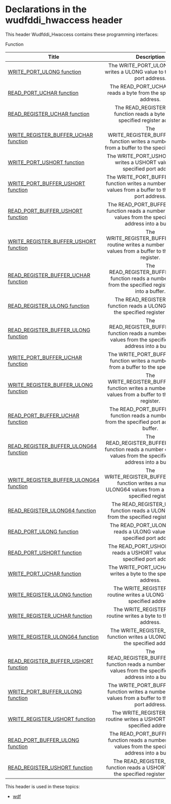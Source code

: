 # Declarations in the wudfddi_hwaccess header
This header Wudfddi_Hwaccess contains these programming interfaces:

Function

| Title        | Description    |
| ------------- |:-------------:|
| [WRITE_PORT_ULONG function](nf-wudfddi-hwaccess-write-port-ulong.md) | The WRITE_PORT_ULONG function writes a ULONG value to the specified port address. |
| [READ_PORT_UCHAR function](nf-wudfddi-hwaccess-read-port-uchar.md) | The READ_PORT_UCHAR function reads a byte from the specified port address. |
| [READ_REGISTER_UCHAR function](nf-wudfddi-hwaccess-read-register-uchar.md) | The READ_REGISTER_UCHAR function reads a byte from the specified register address. |
| [WRITE_REGISTER_BUFFER_UCHAR function](nf-wudfddi-hwaccess-write-register-buffer-uchar.md) | The WRITE_REGISTER_BUFFER_UCHAR function writes a number of bytes from a buffer to the specified register. |
| [WRITE_PORT_USHORT function](nf-wudfddi-hwaccess-write-port-ushort.md) | The WRITE_PORT_USHORT function writes a USHORT value to the specified port address. |
| [WRITE_PORT_BUFFER_USHORT function](nf-wudfddi-hwaccess-write-port-buffer-ushort.md) | The WRITE_PORT_BUFFER_USHORT function writes a number of USHORT values from a buffer to the specified port address. |
| [READ_PORT_BUFFER_USHORT function](nf-wudfddi-hwaccess-read-port-buffer-ushort.md) | The READ_PORT_BUFFER_USHORT function reads a number of USHORT values from the specified port address into a buffer. |
| [WRITE_REGISTER_BUFFER_USHORT function](nf-wudfddi-hwaccess-write-register-buffer-ushort.md) | The WRITE_REGISTER_BUFFER_USHORT routine writes a number of USHORT values from a buffer to the specified register. |
| [READ_REGISTER_BUFFER_UCHAR function](nf-wudfddi-hwaccess-read-register-buffer-uchar.md) | The READ_REGISTER_BUFFER_UCHAR function reads a number of bytes from the specified register address into a buffer. |
| [READ_REGISTER_ULONG function](nf-wudfddi-hwaccess-read-register-ulong.md) | The READ_REGISTER_ULONG function reads a ULONG value from the specified register address. |
| [READ_REGISTER_BUFFER_ULONG function](nf-wudfddi-hwaccess-read-register-buffer-ulong.md) | The READ_REGISTER_BUFFER_ULONG function reads a number of ULONG values from the specified register address into a buffer. |
| [WRITE_PORT_BUFFER_UCHAR function](nf-wudfddi-hwaccess-write-port-buffer-uchar.md) | The WRITE_PORT_BUFFER_UCHAR function writes a number of bytes from a buffer to the specified port. |
| [WRITE_REGISTER_BUFFER_ULONG function](nf-wudfddi-hwaccess-write-register-buffer-ulong.md) | The WRITE_REGISTER_BUFFER_ULONG function writes a number of ULONG values from a buffer to the specified register. |
| [READ_PORT_BUFFER_UCHAR function](nf-wudfddi-hwaccess-read-port-buffer-uchar.md) | The READ_PORT_BUFFER_UCHAR function reads a number of bytes from the specified port address into a buffer. |
| [READ_REGISTER_BUFFER_ULONG64 function](nf-wudfddi-hwaccess-read-register-buffer-ulong64.md) | The READ_REGISTER_BUFFER_ULONG64 function reads a number of ULONG64 values from the specified register address into a buffer. |
| [WRITE_REGISTER_BUFFER_ULONG64 function](nf-wudfddi-hwaccess-write-register-buffer-ulong64.md) | The WRITE_REGISTER_BUFFER_ULONG64 function writes a number of ULONG64 values from a buffer to the specified register. |
| [READ_REGISTER_ULONG64 function](nf-wudfddi-hwaccess-read-register-ulong64.md) | The READ_REGISTER_ULONG64 function reads a ULONG64 value from the specified register address. |
| [READ_PORT_ULONG function](nf-wudfddi-hwaccess-read-port-ulong.md) | The READ_PORT_ULONG function reads a ULONG value from the specified port address. |
| [READ_PORT_USHORT function](nf-wudfddi-hwaccess-read-port-ushort.md) | The READ_PORT_USHORT function reads a USHORT value from the specified port address. |
| [WRITE_PORT_UCHAR function](nf-wudfddi-hwaccess-write-port-uchar.md) | The WRITE_PORT_UCHAR function writes a byte to the specified port address. |
| [WRITE_REGISTER_ULONG function](nf-wudfddi-hwaccess-write-register-ulong.md) | The WRITE_REGISTER_ULONG routine writes a ULONG value to the specified address. |
| [WRITE_REGISTER_UCHAR function](nf-wudfddi-hwaccess-write-register-uchar.md) | The WRITE_REGISTER_UCHAR routine writes a byte to the specified address. |
| [WRITE_REGISTER_ULONG64 function](nf-wudfddi-hwaccess-write-register-ulong64.md) | The WRITE_REGISTER_ULONG64 function writes a ULONG64 value to the specified address. |
| [READ_REGISTER_BUFFER_USHORT function](nf-wudfddi-hwaccess-read-register-buffer-ushort.md) | The READ_REGISTER_BUFFER_USHORT function reads a number of USHORT values from the specified register address into a buffer. |
| [WRITE_PORT_BUFFER_ULONG function](nf-wudfddi-hwaccess-write-port-buffer-ulong.md) | The WRITE_PORT_BUFFER_ULONG function writes a number of ULONG values from a buffer to the specified port address. |
| [WRITE_REGISTER_USHORT function](nf-wudfddi-hwaccess-write-register-ushort.md) | The WRITE_REGISTER_USHORT routine writes a USHORT value to the specified address. |
| [READ_PORT_BUFFER_ULONG function](nf-wudfddi-hwaccess-read-port-buffer-ulong.md) | The READ_PORT_BUFFER_ULONG function reads a number of ULONG values from the specified port address into a buffer. |
| [READ_REGISTER_USHORT function](nf-wudfddi-hwaccess-read-register-ushort.md) | The READ_REGISTER_USHORT function reads a USHORT value from the specified register address. |

This header is used in these topics:

- [wdf](..content/_wdf)
